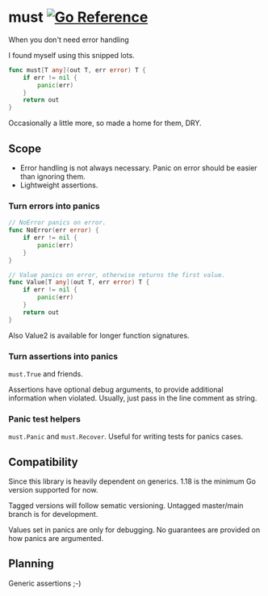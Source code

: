 # must [![Go Reference](https://pkg.go.dev/badge/.svg)](https://pkg.go.dev/github.com/xiegeo/must)

When you don't need error handling

I found myself using this snipped lots.

``` go
func must[T any](out T, err error) T {
    if err != nil {
        panic(err)
    }
    return out
}
```

Occasionally a little more, so made a home for them, DRY.

## Scope

- Error handling is not always necessary. Panic on error should be
  easier than ignoring them.
- Lightweight assertions.

### Turn errors into panics

``` go
// NoError panics on error.
func NoError(err error) {
    if err != nil {
        panic(err)
    }
}

// Value panics on error, otherwise returns the first value.
func Value[T any](out T, err error) T {
    if err != nil {
        panic(err)
    }
    return out
}
```

Also Value2 is available for longer function signatures.

### Turn assertions into panics

`must.True` and friends.

Assertions have optional debug arguments, to provide additional information when
violated. Usually, just pass in the line comment as string.

### Panic test helpers

`must.Panic` and `must.Recover`. Useful for writing tests for panics cases.

## Compatibility

Since this library is heavily dependent on generics. 1.18 is the minimum Go version supported for now.

Tagged versions will follow sematic versioning. Untagged master/main branch is for development.

Values set in panics are only for debugging. No guarantees are provided on how panics are argumented.

## Planning

Generic assertions ;-)

